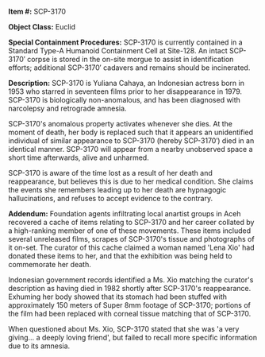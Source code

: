 **Item #:** SCP-3170

**Object Class:** Euclid

**Special Containment Procedures:** SCP-3170 is currently contained in a Standard Type-A Humanoid Containment Cell at Site-128. An intact SCP-3170′ corpse is stored in the on-site morgue to assist in identification efforts; additional SCP-3170′ cadavers and remains should be incinerated.

**Description:** SCP-3170 is Yuliana Cahaya, an Indonesian actress born in 1953 who starred in seventeen films prior to her disappearance in 1979. SCP-3170 is biologically non-anomalous, and has been diagnosed with narcolepsy and retrograde amnesia.

SCP-3170's anomalous property activates whenever she dies. At the moment of death, her body is replaced such that it appears an unidentified individual of similar appearance to SCP-3170 (hereby SCP-3170′) died in an identical manner. SCP-3170 will appear from a nearby unobserved space a short time afterwards, alive and unharmed.

SCP-3170 is aware of the time lost as a result of her death and reappearance, but believes this is due to her medical condition. She claims the events she remembers leading up to her death are hypnagogic hallucinations, and refuses to accept evidence to the contrary.

**Addendum:** Foundation agents infiltrating local anartist groups in Aceh recovered a cache of items relating to SCP-3170 and her career collated by a high-ranking member of one of these movements. These items included several unreleased films, scrapes of SCP-3170's tissue and photographs of it on-set. The curator of this cache claimed a woman named 'Lena Xio' had donated these items to her, and that the exhibition was being held to commemorate her death.

Indonesian government records identified a Ms. Xio matching the curator's description as having died in 1982 shortly after SCP-3170's reappearance. Exhuming her body showed that its stomach had been stuffed with approximately 150 meters of Super 8mm footage of SCP-3170; portions of the film had been replaced with corneal tissue matching that of SCP-3170.

When questioned about Ms. Xio, SCP-3170 stated that she was 'a very giving… a deeply loving friend', but failed to recall more specific information due to its amnesia.
